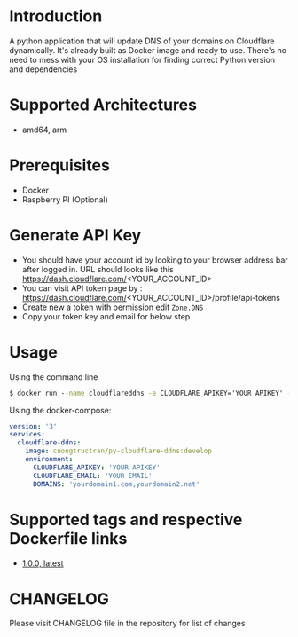 # Introduction
A python application that will update DNS of your domains on Cloudflare dynamically. It's already built as Docker image and ready to use. There's no need to mess with your OS installation for finding correct Python version and dependencies

# Supported Architectures
- amd64, arm

# Prerequisites

- Docker
- Raspberry PI (Optional)

# Generate API Key
- You should have your account id by looking to your browser address bar after logged in. URL should looks like this https://dash.cloudflare.com/<YOUR_ACCOUNT_ID>
- You can visit API token page by : https://dash.cloudflare.com/<YOUR_ACCOUNT_ID>/profile/api-tokens
- Create new a token with permission edit `Zone.DNS`
- Copy your token key and email for below step

# Usage

Using the command line

```cmd
$ docker run --name cloudflareddns -e CLOUDFLARE_APIKEY='YOUR APIKEY' -e CLOUDFLARE_EMAIL='YOUR EMAIL' -e DOMAINS='yourdomain1.com,yourdomain2.net' cuongtructran/py-cloudflare-ddns:latest 
```

Using the docker-compose:

```yaml
version: '3'
services:
  cloudflare-ddns:
    image: cuongtructran/py-cloudflare-ddns:develop
    environment:
      CLOUDFLARE_APIKEY: 'YOUR APIKEY'
      CLOUDFLARE_EMAIL: 'YOUR EMAIL'
      DOMAINS: 'yourdomain1.com,yourdomain2.net'
```

# Supported tags and respective Dockerfile links

- [1.0.0, latest](https://github.com/cuongtructran/cloudflare-ddns/blob/master/Dockerfile)

# CHANGELOG

Please visit CHANGELOG file in the repository for list of changes